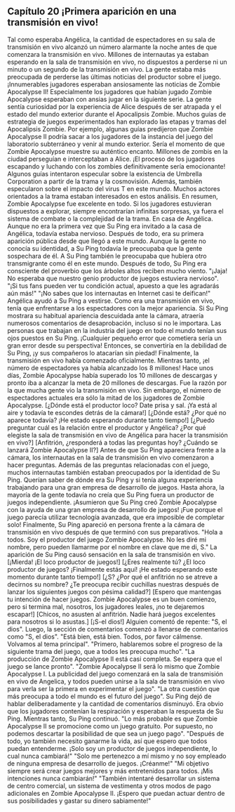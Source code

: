
## Capítulo 20 ¡Primera aparición en una transmisión en vivo!


Tal como esperaba Angélica, la cantidad de espectadores en su sala de transmisión en vivo alcanzó un número alarmante la noche antes de que comenzara la transmisión en vivo.
Millones de internautas ya estaban esperando en la sala de transmisión en vivo, no dispuestos a perderse ni un minuto o un segundo de la transmisión en vivo.
La gente estaba más preocupada de perderse las últimas noticias del productor sobre el juego.
¡Innumerables jugadores esperaban ansiosamente las noticias de Zombie Apocalypse II!
Especialmente los jugadores que habían jugado Zombie Apocalypse esperaban con ansias jugar en la siguiente serie.
La gente sentía curiosidad por la experiencia de Alice después de ser atrapada y el estado del mundo exterior durante el Apocalipsis Zombie.
Muchos guías de estrategia de juegos experimentados han explorado las etapas y tramas del Apocalipsis Zombie.
Por ejemplo, algunas guías predijeron que Zombie Apocalypse II podría sacar a los jugadores de la instancia del juego del laboratorio subterráneo y venir al mundo exterior.
Sería el momento de que Zombie Apocalypse muestre su auténtico encanto.
Millones de zombis en la ciudad perseguían e interceptaban a Alice. ¡El proceso de los jugadores escapando y luchando con los zombies definitivamente sería emocionante!
Algunos guías intentaron especular sobre la existencia de Umbrella Corporation a partir de la trama y la cosmovisión.
Además, también especularon sobre el impacto del virus T en este mundo. Muchos actores orientados a la trama estaban interesados ​​en estos análisis.
En resumen, Zombie Apocalypse fue excelente en todo. Si los jugadores estuvieran dispuestos a explorar, siempre encontrarían infinitas sorpresas, ya fuera el sistema de combate o la complejidad de la trama.
En casa de Angélica.
Aunque no era la primera vez que Su Ping era invitado a la casa de Angélica, todavía estaba nervioso.
Después de todo, era su primera aparición pública desde que llegó a este mundo. Aunque la gente no conocía su identidad, a Su Ping todavía le preocupaba que la gente sospechara de él.
A Su Ping también le preocupaba que hubiera otro transmigrante como él en este mundo.
Después de todo, Su Ping era consciente del proverbio que los árboles altos reciben mucho viento.
"¡Jaja! No esperaba que nuestro genio productor de juegos estuviera nervioso".
"¡Si tus fans pueden ver tu condición actual, apuesto a que les agradarás aún más!"
"¡No sabes que los internautas en Internet casi te deifican!"
Angélica ayudó a Su Ping a vestirse. Como era una transmisión en vivo, tenía que enfrentarse a los espectadores con la mejor apariencia.
Si Su Ping mostrara su habitual apariencia descuidada ante la cámara, atraería numerosos comentarios de desaprobación, incluso si no le importara.
Las personas que trabajan en la industria del juego en todo el mundo tenían sus ojos puestos en Su Ping. ¡Cualquier pequeño error que cometiera sería un gran error desde su perspectiva!
Entonces, se convertiría en la debilidad de Su Ping, ¡y sus compañeros lo atacarían sin piedad!
Finalmente, la transmisión en vivo había comenzado oficialmente. Mientras tanto, ¡el número de espectadores ya había alcanzado los 8 millones!
Hace unos días, Zombie Apocalypse había superado los 10 millones de descargas y pronto iba a alcanzar la meta de 20 millones de descargas.
Fue la razón por la que mucha gente vio la transmisión en vivo. Sin embargo, el número de espectadores actuales era sólo la mitad de los jugadores de Zombie Apocalypse.
[¿Dónde está el productor loco? Date prisa y sal. ¡Ya está al aire y todavía te escondes detrás de la cámara!]
[¿Dónde está? ¿Por qué no aparece todavía? ¡He estado esperando durante tanto tiempo!]
[¿Puedo preguntar cuál es la relación entre el productor y Angélica? ¿Por qué elegiste la sala de transmisión en vivo de Angélica para hacer la transmisión en vivo?]
[Anfitrión, ¿responderá a todas las preguntas hoy? ¿Cuándo se lanzará Zombie Apocalypse II?]
Antes de que Su Ping apareciera frente a la cámara, los internautas en la sala de transmisión en vivo comenzaron a hacer preguntas.
Además de las preguntas relacionadas con el juego, muchos internautas también estaban preocupados por la identidad de Su Ping.
Querían saber de dónde era Su Ping y si tenía alguna experiencia trabajando para una gran empresa de desarrollo de juegos.
Hasta ahora, la mayoría de la gente todavía no creía que Su Ping fuera un productor de juegos independiente. ¡Asumieron que Su Ping creó Zombie Apocalypse con la ayuda de una gran empresa de desarrollo de juegos!
¡Fue porque el juego parecía utilizar tecnología avanzada, que era imposible de completar solo!
Finalmente, Su Ping apareció en persona frente a la cámara de transmisión en vivo después de que terminó con sus preparativos.
"Hola a todos. Soy el productor del juego Zombie Apocalypse. No les diré mi nombre, pero pueden llamarme por el nombre en clave que me di, S."
La aparición de Su Ping causó sensación en la sala de transmisión en vivo.
[¡Mierda! ¡El loco productor de juegos!]
[¿Eres realmente tú? ¿El loco productor de juegos? ¡Finalmente estás aquí! ¡He estado esperando este momento durante tanto tiempo!]
[¿S? ¿Por qué el anfitrión no se atreve a decirnos su nombre? ¿Te preocupa recibir cuchillas nuestras después de lanzar los siguientes juegos con pésima calidad?]
[Espero que mantengas tu intención de hacer juegos. Zombie Apocalypse es un buen comienzo, pero si termina mal, nosotros, los jugadores leales, ¡no te dejaremos escapar!]
[Chicos, no asusten al anfitrión. Nadie hará juegos excelentes para nosotros si lo asustas.]
[¡S-el dios!]
Alguien comentó de repente: "S, el dios". Luego, la sección de comentarios comenzó a llenarse de comentarios como "S, el dios".
"Está bien, está bien. Todos, por favor cálmense. Volvamos al tema principal".
"Primero, hablaremos sobre el progreso de la siguiente trama del juego, que a todos les preocupa mucho".
"La producción de Zombie Apocalypse II está casi completa. Se espera que el juego se lance pronto".
"Zombie Apocalypse II será lo mismo que Zombie Apocalypse I. La publicidad del juego comenzará en la sala de transmisión en vivo de Angelica, y todos pueden unirse a la sala de transmisión en vivo para verla ser la primera en experimentar el juego".
"La otra cuestión que más preocupa a todo el mundo es el futuro del juego".
Su Ping dejó de hablar deliberadamente y la cantidad de comentarios disminuyó. Era obvio que los jugadores contenían la respiración y esperaban la respuesta de Su Ping.
Mientras tanto, Su Ping continuó.
"Lo más probable es que Zombie Apocalypse II se promocione como un juego gratuito. Por supuesto, no podemos descartar la posibilidad de que sea un juego pago".
"Después de todo, yo también necesito ganarme la vida, así que espero que todos puedan entenderme. ¡Solo soy un productor de juegos independiente, lo cual nunca cambiará!"
"Solo me pertenezco a mí mismo y no soy empleado de ninguna empresa de desarrollo de juegos. ¡Créanme!"
"Mi objetivo siempre será crear juegos mejores y más entretenidos para todos. ¡Mis intenciones nunca cambiarán!"
"También intentaré desarrollar un sistema de centro comercial, un sistema de vestimenta y otros modos de pago adicionales en Zombie Apocalypse II. ¡Espero que puedan actuar dentro de sus posibilidades y gastar su dinero sabiamente!"